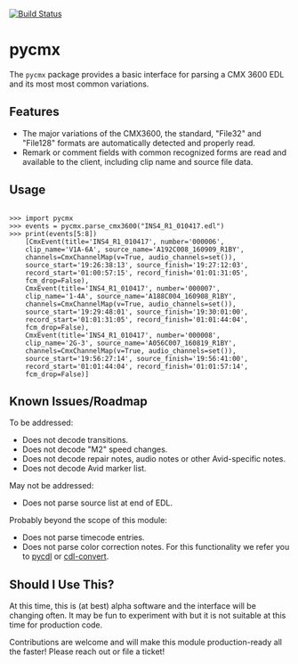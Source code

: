 [![Build Status](https://travis-ci.com/iluvcapra/pycmx.svg?branch=master)](https://travis-ci.com/iluvcapra/pycmx)

# pycmx

The `pycmx` package provides a basic interface for parsing a CMX 3600 EDL and its most most common variations.

## Features

* The major variations of the CMX3600, the standard, "File32" and "File128" 
  formats are automatically detected and properly read.
* Remark or comment fields with common recognized forms are read and 
  available to the client, including clip name and source file data.

## Usage

```

>>> import pycmx
>>> events = pycmx.parse_cmx3600("INS4_R1_010417.edl") 
>>> print(events[5:8])
	[CmxEvent(title='INS4_R1_010417', number='000006', 
	clip_name='V1A-6A', source_name='A192C008_160909_R1BY', 
	channels=CmxChannelMap(v=True, audio_channels=set()), 
	source_start='19:26:38:13', source_finish='19:27:12:03', 
	record_start='01:00:57:15', record_finish='01:01:31:05', 
	fcm_drop=False), 
	CmxEvent(title='INS4_R1_010417', number='000007', 
	clip_name='1-4A', source_name='A188C004_160908_R1BY', 
	channels=CmxChannelMap(v=True, audio_channels=set()), 
	source_start='19:29:48:01', source_finish='19:30:01:00', 
	record_start='01:01:31:05', record_finish='01:01:44:04', 
	fcm_drop=False), 
	CmxEvent(title='INS4_R1_010417', number='000008', 
	clip_name='2G-3', source_name='A056C007_160819_R1BY', 
	channels=CmxChannelMap(v=True, audio_channels=set()), 
	source_start='19:56:27:14', source_finish='19:56:41:00', 
	record_start='01:01:44:04', record_finish='01:01:57:14', 
	fcm_drop=False)]

```

## Known Issues/Roadmap

To be addressed:
* Does not decode transitions.
* Does not decode "M2" speed changes.
* Does not decode repair notes, audio notes or other Avid-specific notes.
* Does not decode Avid marker list.

May not be addressed:

* Does not parse source list at end of EDL.

Probably beyond the scope of this module:
* Does not parse timecode entries.
* Does not parse color correction notes. For this functionality we refer you to [pycdl](https://pypi.org/project/pycdl/) or [cdl-convert](https://pypi.org/project/cdl-convert/).

## Should I Use This?

At this time, this is (at best) alpha software and the interface will be 
changing often. It may be fun to experiment with but it is not suitable
at this time for production code.

Contributions are welcome and will make this module production-ready all the
faster! Please reach out or file a ticket! 

